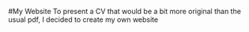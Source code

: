 #My Website
To present a CV that would be a bit more original than the usual pdf, I decided to create my own website
